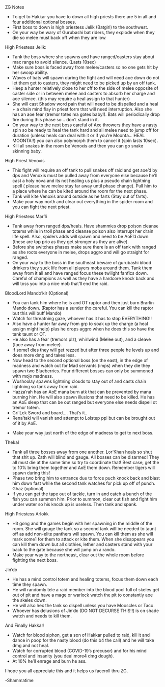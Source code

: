 ZG Notes

* To get to Hakkar you have to down all high priests there are 5 in all and four additional optional bosses.
* First boss to down is high priestess Jelik (Batgirl) to the southwest.
* On your way be wary of Gurubashi bat riders, they explode when they die so melee must back off when they are low.


High Priestess Jelik:
* Tank the boss where she spawns and have ranged/casters stay about max range to avoid silence. (Lasts 10sec)
* Make sure boss is faced away from melee/casters so no one gets hit by her swoop  ability.
* Waves of bats will spawn during the fight and will need aoe down do not let them get to casters, they might need to be picked up by an off tank.
* Heep a hunter relatively close to her off to the side of melee opposite of caster side or in between melee and casters to absorb her charge and aoe silence. (this may require a heal assign to that hunter)
* She will cast Shadow word pain that will need to be dispelled and a heal + a chain mind flay in priest form that will need interruption. Also she has an aoe fear (tremor totes ma gotes baby!). Bats will periodically drop fire during this phase so… don’t stand in it.
* On your way to the next boss careful of Axe throwers they have a nasty spin so be ready to heal the tank hard and all melee need to jump off for duration (unless heals can deal with it or if you’re Moonta… HEAL MOONTA!!) you can also polymorph them to cancel it (spin lasts 10sec).
* Kill all snakes in the room be Venoxis and then you can go snake skinning baby.


High Priest Venoxis
* This fight will require an off tank to pull snakes off raid and get aoe’d by dps and Venoxis must be pulled away from everyone else because he’ll cast a holy nova and its not healing us plus a pseudo chain lightning spell ( please have melee stay far away until phase change). Pull him to a place where he can be kited around the room for the next phase.
* Tank will kite Venoxis around outside as he farts (Stay out of farts).
* Make your way north and clear out everything in the spider room and you can fight the next priest.


High Priestess Mar’li
* Tank away from ranged dps/heals. Have shammies drop poison cleanse totems while in troll phase and cleanse poison also interrupt her drain life spell. Also, spiders adds will spawn and need to be AoE’d down (these are top prio as they get stronger as they are alive).
* Before she switches phases make sure there is an off tank with ranged as she roots everyone in melee, drops aggro and will go straight for ranged.
* On your way to the boss in the southeast beware of gurubashi blood drinkers they suck life from all players mobs around them. Tank them away from it all and have ranged focus these twilight fanfics down. Careful of champions as well as they have a hardcore knock back and will toss you into a nice mob that’ll end the raid.


BloodLord Mando’kir (Optional)
* You can tank him where he is and OT raptor and then just burn Brarlin Mando down. (Raptor has a sunder tho careful. You can kill the raptor but this will buff Mando)
* Watch for threatning gaze, whoever has it has to stop EVERYTHING!!
* Also have a hunter far away from grp to soak up the charge (a heal assign might help) plus he drops aggro when he does this so have the tank taunt or OT.
* He also has a fear (tremors plz), whirlwind (Melee out), and a cleave (face away from melee).
* If some1 dies they will get rezzed but after three people he levels up and does more dmg and takes less.
* Now head to the second optional boss (on the east), in the edge of madness and watch out for Mad servants (imps) when they die they spawn two  Blueberries. Four different bosses can only be summoned with mojo madness.
* Wushoolay spawns lightning clouds to stay out of and casts chain lightning so tank away from raid.
* Hazza’rah has an AoE mana burn atk that can be prevented by mana burning him. He will also spawn illusions that need to be killed. He has an AoE sleep that can be out ranged but everyone else needs dispell ot tremor totem.
* Gri’Lek Sword and board…. That’s it..
* Rena’taki will vanish and attempt to Lolstep ppl but can be brought out of it by AoE.  
- Make your way just north of the edge of madness to get to next boss.


Thekal
* Tank all three bosses away from one another. Lor’Khan heals so shut that shit up. Zath will blind and gauge. All bosses can be disarmed! They all must die at the same time so try to coordinate that! Best case, get the to 10% bring them together and AoE them down. Remember tigers will spawn during this!
* Phase two bring him to entrance due to force puch knock back and blast him down fast while the second tank watches for pick up off of punch.
Ghaz (optional)
* If you can get the tape out of tackle, turn in and catch a bunch of the fish you can summon him. Prior to summon, clear out fish and fight him under water so his knock up is useless. Then tank and spank.


High Priestess Arlokk
* Hit gong and the games begin with her spawning in the middle of the room. She will gouge the tank so a second tank will be needed to taunt off as add non-elite panthers will spawn. You can kill them as she will mark some1 for them to attack or kite them. When she disappears you can kill them down but all clothies, lether and casters stand with your back to the gate because she will jump on a rando.
* Make your way to the northeast, clear out the whole room before fighting the next boss.


Jin’do
* He has a mind control totem and healing totems, focus them down each time they spawn.
* He will randomly tele a raid member into the blood pool full of skeles get out of pit and have a mage or warlock watch the pit to constantly aoe the skeles down.
* He will also hex the tank so dispell unless you have Mooscles or Taco.
* Whoever has delusions of Jin’do (DO NOT DECURSE THIS!!) is on shade watch and needs to kill them.


And Finally Hakkar!
* Watch for blood siphon, get a son of Hakkar pulled to raid, kill it and dance in poop for the nasty blood (do this b4 the call) and he will take dmg and not heal. 
* Watch for corrupted blood (COVID-19’s precusor) and for his mind control and insanity (you deal more4 dmg dough).
* At 10% he’ll enrage and burn he ass.


I hope you all appreciate this and it helps us faceroll thru ZG. 


-Shammatime
